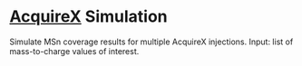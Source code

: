 # [AcquireX](https://www.thermofisher.com/uk/en/home/industrial/mass-spectrometry/liquid-chromatography-mass-spectrometry-lc-ms/lc-ms-software/lc-ms-data-acquisition-software/acquirex-intelligent-data-acquisition-workflow.html) Simulation

Simulate MSn coverage results for multiple AcquireX injections. 
Input: list of mass-to-charge values of interest. 

